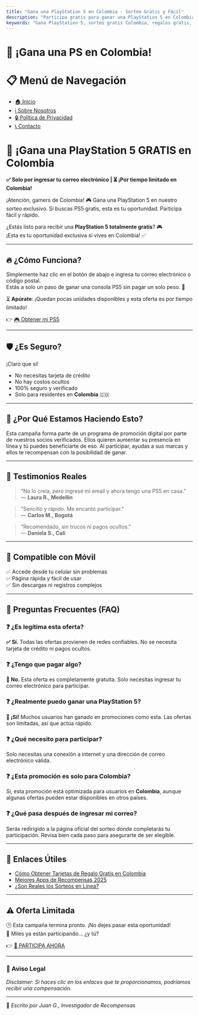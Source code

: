 ```yaml
---
title: "Gana una PlayStation 5 en Colombia - Sorteo Gratis y Fácil"
description: "Participa gratis para ganar una PlayStation 5 en Colombia. Solo necesitas ingresar tu email para entrar al sorteo. Oferta legítima, sin costo ni tarjeta de crédito requerida."
keywords: "Gana PlayStation 5, sorteo gratis Colombia, regalos gratis, promociones Colombia, concursos online, ganar premios, ofertas CPA, regalos electrónicos, PlayStation Colombia"
---
```


# 🎁 ¡Gana una PS en Colombia!



# 📋 Menú de Navegación

- [🏠 Inicio](https://colombiagiveawayseo.github.io/gana-playstation-5-colombia/)
- [ℹ️ Sobre Nosotros](about.md)
- [🔒 Política de Privacidad](privacy.md)
- [📞 Contacto](contact.md)


# 🎁 ¡Gana una PlayStation 5 GRATIS en Colombia 
**✅ Solo por ingresar tu correo electrónico | ⏳ ¡Por tiempo limitado en Colombia!**

¡Atención, gamers de Colombia! 🎮 Gana una PlayStation 5 en nuestro sorteo exclusivo. Si buscas PS5 gratis, esta es tu oportunidad. Participa fácil y rápido.


¿Estás listo para recibir una **PlayStation 5 totalmente gratis**? 🎮  
¡Esta es tu oportunidad exclusiva si vives en Colombia! ✅

---

## 🔥 ¿Cómo Funciona?

Simplemente haz clic en el botón de abajo e ingresa tu correo electrónico o código postal.  
Estás a solo un paso de ganar una consola PS5 sin pagar un solo peso. 🎯

⏳ **Apúrate**: ¡Quedan pocas unidades disponibles y esta oferta es por tiempo limitado!

👉 [🎮 Obtener mi PS5](https://mvx555.github.io/ps5co/)

---

## 🛡️ ¿Es Seguro?

¡Claro que sí!  
- No necesitas tarjeta de crédito  
- No hay costos ocultos  
- 100% seguro y verificado  
- Solo para residentes en **Colombia** 🇨🇴

---

## 📢 ¿Por Qué Estamos Haciendo Esto?

Esta campaña forma parte de un programa de promoción digital por parte de nuestros socios verificados. Ellos quieren aumentar su presencia en línea y tú puedes beneficiarte de eso. Al participar, ayudas a sus marcas y ellos te recompensan con la posibilidad de ganar.

---

## 💬 Testimonios Reales

> “No lo creía, pero ingresé mi email y ahora tengo una PS5 en casa.”  
> — **Laura R., Medellín**

> “Sencillo y rápido. Me encantó participar.”  
> — **Carlos M., Bogotá**

> “Recomendado, sin trucos ni pagos ocultos.”  
> — **Daniela S., Cali**

---


## 📱 Compatible con Móvil

✅ Accede desde tu celular sin problemas  
✅ Página rápida y fácil de usar  
✅ Sin descargas ni registros complejos

---

## 🧠 Preguntas Frecuentes (FAQ)

### ❓ ¿Es legítima esta oferta?
**✅ Sí.** Todas las ofertas provienen de redes confiables. No se necesita tarjeta de crédito ni pagos ocultos.

### ❓ ¿Tengo que pagar algo?
**🚫 No.** Esta oferta es completamente gratuita. Solo necesitas ingresar tu correo electrónico para participar.

### ❓ ¿Realmente puedo ganar una PlayStation 5?
**🎁 ¡Sí!** Muchos usuarios han ganado en promociones como esta. Las ofertas son limitadas, así que actúa rápido.

### ❓ ¿Qué necesito para participar?
Solo necesitas una conexión a internet y una dirección de correo electrónico válida.

### ❓ ¿Esta promoción es solo para Colombia?
Sí, esta promoción está optimizada para usuarios en **Colombia**, aunque algunas ofertas pueden estar disponibles en otros países.

### ❓ ¿Qué pasa después de ingresar mi correo?
Serás redirigido a la página oficial del sorteo donde completarás tu participación. Revisa bien cada paso para asegurarte de ser elegible.



---
## 🔗 Enlaces Útiles

- [Cómo Obtener Tarjetas de Regalo Gratis en Colombia](./free-gift-cards-colombia.md)
- [Mejores Apps de Recompensas 2025](./best-reward-apps-2025.md)
- [¿Son Reales los Sorteos en Línea?](./are-online-giveaways-real.md)

---

## ⚠️ Oferta Limitada

🕒 Esta campaña termina pronto. ¡No dejes pasar esta oportunidad!  
🚀 Miles ya están participando... ¿y tú?

👉 [🎁 PARTICIPA AHORA](https://mvx555.github.io/ps5co/)

---

### 📢 Aviso Legal

_Disclaimer: Si haces clic en los enlaces que te proporcionamos, podríamos recibir una compensación._

---

👤 *Escrito por Juan G., Investigador de Recompensas*

